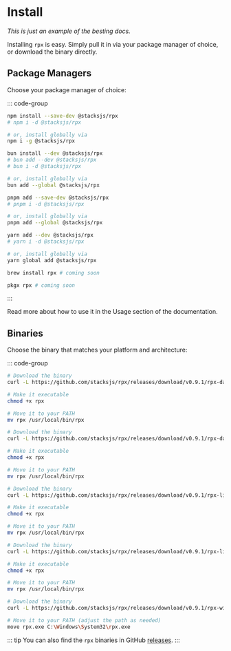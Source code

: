 # Install

_This is just an example of the besting docs._

Installing `rpx` is easy. Simply pull it in via your package manager of choice, or download the binary directly.

## Package Managers

Choose your package manager of choice:

::: code-group

```sh [npm]
npm install --save-dev @stacksjs/rpx
# npm i -d @stacksjs/rpx

# or, install globally via
npm i -g @stacksjs/rpx
```

```sh [bun]
bun install --dev @stacksjs/rpx
# bun add --dev @stacksjs/rpx
# bun i -d @stacksjs/rpx

# or, install globally via
bun add --global @stacksjs/rpx
```

```sh [pnpm]
pnpm add --save-dev @stacksjs/rpx
# pnpm i -d @stacksjs/rpx

# or, install globally via
pnpm add --global @stacksjs/rpx
```

```sh [yarn]
yarn add --dev @stacksjs/rpx
# yarn i -d @stacksjs/rpx

# or, install globally via
yarn global add @stacksjs/rpx
```

```sh [brew]
brew install rpx # coming soon
```

```sh [pkgx]
pkgx rpx # coming soon
```

:::

Read more about how to use it in the Usage section of the documentation.

## Binaries

Choose the binary that matches your platform and architecture:

::: code-group

```sh [macOS (arm64)]
# Download the binary
curl -L https://github.com/stacksjs/rpx/releases/download/v0.9.1/rpx-darwin-arm64 -o rpx

# Make it executable
chmod +x rpx

# Move it to your PATH
mv rpx /usr/local/bin/rpx
```

```sh [macOS (x64)]
# Download the binary
curl -L https://github.com/stacksjs/rpx/releases/download/v0.9.1/rpx-darwin-x64 -o rpx

# Make it executable
chmod +x rpx

# Move it to your PATH
mv rpx /usr/local/bin/rpx
```

```sh [Linux (arm64)]
# Download the binary
curl -L https://github.com/stacksjs/rpx/releases/download/v0.9.1/rpx-linux-arm64 -o rpx

# Make it executable
chmod +x rpx

# Move it to your PATH
mv rpx /usr/local/bin/rpx
```

```sh [Linux (x64)]
# Download the binary
curl -L https://github.com/stacksjs/rpx/releases/download/v0.9.1/rpx-linux-x64 -o rpx

# Make it executable
chmod +x rpx

# Move it to your PATH
mv rpx /usr/local/bin/rpx
```

```sh [Windows (x64)]
# Download the binary
curl -L https://github.com/stacksjs/rpx/releases/download/v0.9.1/rpx-windows-x64.exe -o rpx.exe

# Move it to your PATH (adjust the path as needed)
move rpx.exe C:\Windows\System32\rpx.exe
```

::: tip
You can also find the `rpx` binaries in GitHub [releases](https://github.com/stacksjs/rpx/releases).
:::
